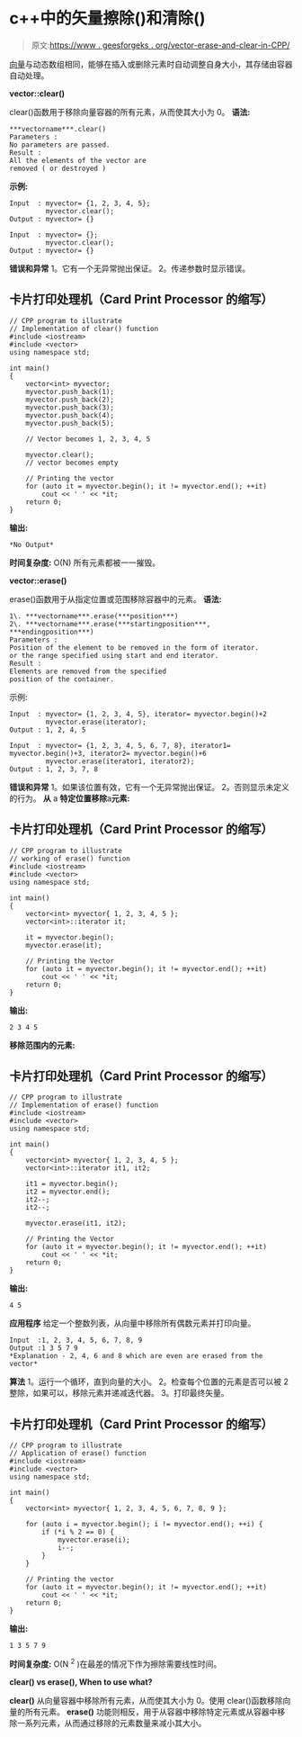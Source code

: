 # c++中的矢量擦除()和清除()

> 原文:[https://www . geesforgeks . org/vector-erase-and-clear-in-CPP/](https://www.geeksforgeeks.org/vector-erase-and-clear-in-cpp/)

[向量](https://www.geeksforgeeks.org/vector-in-cpp-stl/)与动态数组相同，能够在插入或删除元素时自动调整自身大小，其存储由容器自动处理。

**vector::clear()**

clear()函数用于移除向量容器的所有元素，从而使其大小为 0。
**语法:**

```
***vectorname***.clear()
Parameters :
No parameters are passed.
Result :
All the elements of the vector are
removed ( or destroyed )
```

**示例:**

```
Input  : myvector= {1, 2, 3, 4, 5};
         myvector.clear();
Output : myvector= {}

Input  : myvector= {};
         myvector.clear();
Output : myvector= {}
```

**错误和异常**
1。它有一个无异常抛出保证。
2。传递参数时显示错误。

## 卡片打印处理机（Card Print Processor 的缩写）

```
// CPP program to illustrate
// Implementation of clear() function
#include <iostream>
#include <vector>
using namespace std;

int main()
{
    vector<int> myvector;
    myvector.push_back(1);
    myvector.push_back(2);
    myvector.push_back(3);
    myvector.push_back(4);
    myvector.push_back(5);

    // Vector becomes 1, 2, 3, 4, 5

    myvector.clear();
    // vector becomes empty

    // Printing the vector
    for (auto it = myvector.begin(); it != myvector.end(); ++it)
        cout << ' ' << *it;
    return 0;
}
```

**输出:**

```
*No Output*
```

**时间复杂度:** O(N)
所有元素都被一一摧毁。

**vector::erase()**

erase()函数用于从指定位置或范围移除容器中的元素。
**语法:**

```
1\. ***vectorname***.erase(***position***)
2\. ***vectorname***.erase(***startingposition***, ***endingposition***)
Parameters :
Position of the element to be removed in the form of iterator.
or the range specified using start and end iterator.
Result :
Elements are removed from the specified
position of the container.
```

示例:

```
Input  : myvector= {1, 2, 3, 4, 5}, iterator= myvector.begin()+2
         myvector.erase(iterator);
Output : 1, 2, 4, 5

Input  : myvector= {1, 2, 3, 4, 5, 6, 7, 8}, iterator1= myvector.begin()+3, iterator2= myvector.begin()+6
         myvector.erase(iterator1, iterator2);
Output : 1, 2, 3, 7, 8
```

**错误和异常**
1。如果该位置有效，它有一个无异常抛出保证。
2。否则显示未定义的行为。
**从** a **特定位置移除**a**元素:**

## 卡片打印处理机（Card Print Processor 的缩写）

```
// CPP program to illustrate
// working of erase() function
#include <iostream>
#include <vector>
using namespace std;

int main()
{
    vector<int> myvector{ 1, 2, 3, 4, 5 };
    vector<int>::iterator it;

    it = myvector.begin();
    myvector.erase(it);

    // Printing the Vector
    for (auto it = myvector.begin(); it != myvector.end(); ++it)
        cout << ' ' << *it;
    return 0;
}
```

**输出:**

```
2 3 4 5
```

**移除范围内的元素:**

## 卡片打印处理机（Card Print Processor 的缩写）

```
// CPP program to illustrate
// Implementation of erase() function
#include <iostream>
#include <vector>
using namespace std;

int main()
{
    vector<int> myvector{ 1, 2, 3, 4, 5 };
    vector<int>::iterator it1, it2;

    it1 = myvector.begin();
    it2 = myvector.end();
    it2--;
    it2--;

    myvector.erase(it1, it2);

    // Printing the Vector
    for (auto it = myvector.begin(); it != myvector.end(); ++it)
        cout << ' ' << *it;
    return 0;
}
```

**输出:**

```
4 5
```

**应用程序**
给定一个整数列表，从向量中移除所有偶数元素并打印向量。

```
Input  :1, 2, 3, 4, 5, 6, 7, 8, 9
Output :1 3 5 7 9
*Explanation - 2, 4, 6 and 8 which are even are erased from the vector*
```

**算法**
1。运行一个循环，直到向量的大小。
2。检查每个位置的元素是否可以被 2 整除，如果可以，移除元素并递减迭代器。
3。打印最终矢量。

## 卡片打印处理机（Card Print Processor 的缩写）

```
// CPP program to illustrate
// Application of erase() function
#include <iostream>
#include <vector>
using namespace std;

int main()
{
    vector<int> myvector{ 1, 2, 3, 4, 5, 6, 7, 8, 9 };

    for (auto i = myvector.begin(); i != myvector.end(); ++i) {
        if (*i % 2 == 0) {
            myvector.erase(i);
            i--;
        }
    }

    // Printing the vector
    for (auto it = myvector.begin(); it != myvector.end(); ++it)
        cout << ' ' << *it;
    return 0;
}
```

**输出:**

```
1 3 5 7 9
```

**时间复杂度:** O(N <sup>2</sup> )在最差的情况下作为擦除需要线性时间。

**clear() vs erase(), When to use what?**

**clear()** 从向量容器中移除所有元素，从而使其大小为 0。使用 clear()函数移除向量的所有元素。
**erase()** 功能则相反，用于从容器中移除特定元素或从容器中移除一系列元素，从而通过移除的元素数量来减小其大小。